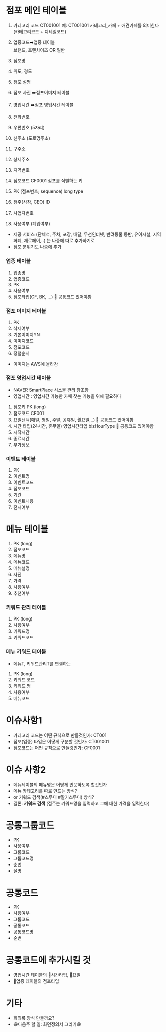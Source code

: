 # 점포 메인 테이블

1.  카테고리 코드 CT001001
예: CT001001
카테고리_카페 + 애견카페를 의미한다
(카테고리코드 + 디테일코드)
2.  업종코드:arrow_right:업종 테이블  
브랜드, 프랜차이즈 OR 일반
3.  점포명
4.  위도, 경도
5.  점포 설명    
6.  점포 사진 :arrow_right:점포이미지 테이블
7.  영업시간 :arrow_right:점포 영업시간 테이블    
8.  전화번호

9.  우편번호 (5자리)    
10.  신주소 (도로명주소)    
11.  구주소    
12.  상세주소    
13.  지역번호
    
14.  점포코드 CF0001
점포를 식별하는 키    
15.  PK (점포번호; sequence)
long type    
16.  점주(사장, CEO) ID    
17.  사업자번호    
18.  사용여부 (폐업여부)


- 제공 서비스 (단체석, 주차, 포장, 배달, 무선인터넷, 반려동물 동반, 유아시설, 지역화폐, 제로페이,..) 는 나중에 따로 추가하기로
- 점포 분위기도 나중에 추가


### 업종 테이블
1. 업종명
2. 업종코드
3. PK
4. 사용여부
5. 점포타입(CF, BK, ...)
:rocket: 공통코드 있어야함

### 점포 이미지 테이블
1.  PK    
2. 삭제여부    
3. 기본이미지YN    
4. 이미지코드    
5. 점포코드    
6. 정렬순서
- 이미지는 AWS에 올라감

### 점포 영업시간 테이블
- NAVER SmartPlace 시소몰 관리 참조함
- 영업시간 : 영업시간 가능한 카페 찾는 기능을 위해 필요하다
1. 점포키 PK (long)
2. 점포코드 CF001
3. 요일선택(매일, 평일, 주말, 공휴일, 월요일,..) :rocket: 공통코드 있어야함
4. 시간 타입(24시간, 휴무일)
영업시간타입 bizHourType
:rocket: 공통코드 있어야함
5. 시작시간
6. 종료시간
7. 부가정보

### 이벤트 테이블
1. PK
2. 이벤트명
3. 이벤트코드
4. 점포코드
5. 기간
6. 이벤트내용
7. 전시여부

# 메뉴 테이블
1. PK (long)
2. 점포코드
3. 메뉴명
4. 메뉴코드
5. 메뉴설명
6. 사진
7. 가격
8. 사용여부
9. 추천여부

### 키워드 관리 테이블
1. PK (long)
2. 사용여부
3. 키워드명
4. 키워드코드 
 
### 메뉴 키워드 테이블
- 메뉴T, 키워드관리T를 연결하는
1.  PK (long)
2. 키워드 코드
3. 키워드 명
4. 사용여부
5. 메뉴코드
    

 
# 이슈사항1
-   카테고리 코드는 어떤 규칙으로 만들것인가: CT001
-   점포(업종) 타입은 어떻게 구분할 것인가: CT001001 
-   점포코드는 어떤 규칙으로 만들것인가: CF0001

# 이슈 사항2
- 메뉴테이블의 메뉴명은 어떻게 인풋하도록 할것인가
- 메뉴 카테고리를 따로 만드는 방식?
- or 키워드 검색(#스무디 #딸기스무디) 방식?
- 결론: **키워드 검색** 
(점주는 키워드명을 입력하고 그에 대한 가격을 입력한다)

# 공통그룹코드
-    PK   
-   사용여부  
-   그룹코드
-   그룹코드명
-   순번
-   설명

# 공통코드
- PK
-   사용여부
-   그룹코드
-   공통코드
-   공통코드명
-   순번

# 공통코드에 추가시킬 것

- 영업시간 테이블의 :rocket:시간타입, :rocket:요일
- :rocket:업종 테이블의 점포타입

# 기타
- 회의록 양식 만들까요?
- :satisfied:다음주 할 일: 화면정의서 그리기:satisfied:
